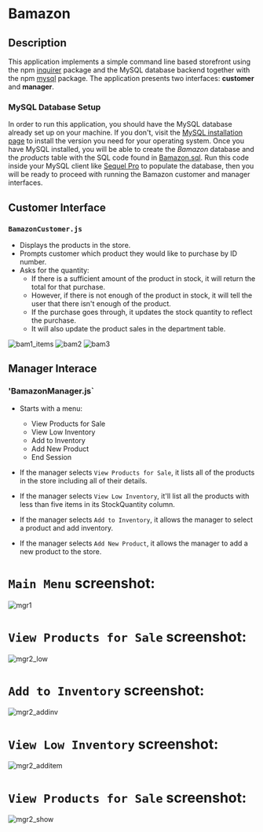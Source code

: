 # Bamazon

## Description
This application implements a simple command line based storefront using the npm [inquirer](https://www.npmjs.com/package/inquirer) package and the MySQL database backend together with the npm [mysql](https://www.npmjs.com/package/mysql) package. The application presents two interfaces: **customer** and **manager**.

### MySQL Database Setup
In order to run this application, you should have the MySQL database already set up on your machine. If you don't, visit the [MySQL installation page](https://dev.mysql.com/doc/refman/5.6/en/installing.html) to install the version you need for your operating system. Once you have MySQL installed, you will be able to create the *Bamazon* database and the *products* table with the SQL code found in [Bamazon.sql](Bamazon.sql). Run this code inside your MySQL client like [Sequel Pro](https://www.sequelpro.com/) to populate the database, then you will be ready to proceed with running the Bamazon customer and manager interfaces.

## Customer Interface
### `BamazonCustomer.js`   
* Displays the products in the store.
* Prompts customer which product they would like to purchase by ID number.
* Asks for the quantity:
     * If there is a sufficient amount of the product in stock, it will return the total for that purchase.
     * However, if there is not enough of the product in stock, it will tell the user that there isn't enough of the product.
     * If the purchase goes through, it updates the stock quantity to reflect the purchase.
     * It will also update the product sales in the department table.
      
![bam1_items](https://user-images.githubusercontent.com/44482712/53617982-1dfdd200-3baf-11e9-9b6c-c238a6b643ee.png)
![bam2](https://user-images.githubusercontent.com/44482712/53617987-21915900-3baf-11e9-884f-9f35961957e4.png)
![bam3](https://user-images.githubusercontent.com/44482712/53617990-248c4980-3baf-11e9-9ed2-23181a04c234.png)


## Manager Interace
###  'BamazonManager.js`

* Starts with a menu:
    * View Products for Sale
    * View Low Inventory
    * Add to Inventory
    * Add New Product
    * End Session

* If the manager selects `View Products for Sale`, it lists all of the products in the store including all of their details.
* If the manager selects `View Low Inventory`, it'll list all the products with less than five items in its StockQuantity column.
* If the manager selects `Add to Inventory`, it allows the manager to select a product and add inventory.
* If the manager selects `Add New Product`, it allows the manager to add a new product to the store.

# `Main Menu` screenshot:
![mgr1](https://user-images.githubusercontent.com/44482712/53618135-a7ad9f80-3baf-11e9-8d56-d5ebd41eb56d.png)

# `View Products for Sale` screenshot:
![mgr2_low](https://user-images.githubusercontent.com/44482712/53618171-c9a72200-3baf-11e9-9050-af3d56779c4c.png)

# `Add to Inventory` screenshot:
![mgr2_addinv](https://user-images.githubusercontent.com/44482712/53618142-aed4ad80-3baf-11e9-939b-7914c02c61b6.png)

# `View Low Inventory` screenshot:
![mgr2_additem](https://user-images.githubusercontent.com/44482712/53618159-bd22c980-3baf-11e9-843c-b225653caee0.png)
 
# `View Products for Sale` screenshot:
![mgr2_show](https://user-images.githubusercontent.com/44482712/53618164-c449d780-3baf-11e9-81e4-027e752a4e7a.png)


